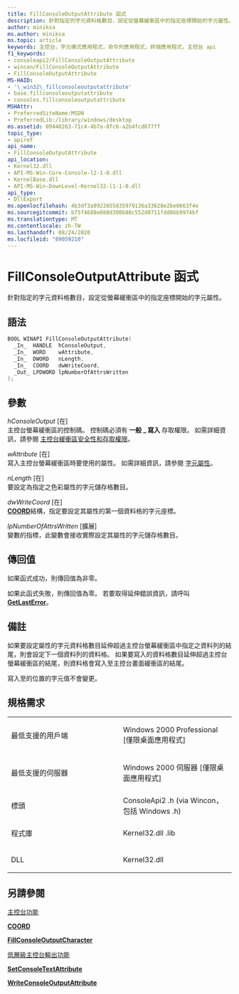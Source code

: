 ```yaml
---
title: FillConsoleOutputAttribute 函式
description: 針對指定的字元資料格數目，設定從螢幕緩衝區中的指定座標開始的字元屬性。
author: miniksa
ms.author: miniksa
ms.topic: article
keywords: 主控台，字元模式應用程式，命令列應用程式，終端應用程式，主控台 api
f1_keywords:
- consoleapi2/FillConsoleOutputAttribute
- wincon/FillConsoleOutputAttribute
- FillConsoleOutputAttribute
MS-HAID:
- '\_win32\_fillconsoleoutputattribute'
- base.fillconsoleoutputattribute
- consoles.fillconsoleoutputattribute
MSHAttr:
- PreferredSiteName:MSDN
- PreferredLib:/library/windows/desktop
ms.assetid: 09440263-71c4-4b7a-8fc6-a2b4fcd677ff
topic_type:
- apiref
api_name:
- FillConsoleOutputAttribute
api_location:
- Kernel32.dll
- API-MS-Win-Core-Console-l2-1-0.dll
- KernelBase.dll
- API-MS-Win-DownLevel-Kernel32-l1-1-0.dll
api_type:
- DllExport
ms.openlocfilehash: 4b3df3a9922655835979136a33628e2be0663f4e
ms.sourcegitcommit: b75f4688e080d300b80c552d0711fdd86b9974bf
ms.translationtype: MT
ms.contentlocale: zh-TW
ms.lasthandoff: 08/24/2020
ms.locfileid: "89059210"
---
```

# <a name="fillconsoleoutputattribute-function"></a>FillConsoleOutputAttribute 函式


針對指定的字元資料格數目，設定從螢幕緩衝區中的指定座標開始的字元屬性。

<a name="syntax"></a>語法
------

```C
BOOL WINAPI FillConsoleOutputAttribute(
  _In_  HANDLE  hConsoleOutput,
  _In_  WORD    wAttribute,
  _In_  DWORD   nLength,
  _In_  COORD   dwWriteCoord,
  _Out_ LPDWORD lpNumberOfAttrsWritten
);
```

<a name="parameters"></a>參數
----------

*hConsoleOutput* \[在\]  
主控台螢幕緩衝區的控制碼。 控制碼必須有 **一般 \_ 寫入** 存取權限。 如需詳細資訊，請參閱 [主控台緩衝區安全性和存取權限](console-buffer-security-and-access-rights.md)。

*wAttribute* \[在\]  
寫入主控台螢幕緩衝區時要使用的屬性。 如需詳細資訊，請參閱 [字元屬性](console-screen-buffers.md#_win32_font_attributes)。

*nLength* \[在\]  
要設定為指定之色彩屬性的字元儲存格數目。

*dwWriteCoord* \[在\]  
[**COORD**](coord-str.md)結構，指定要設定其屬性的第一個資料格的字元座標。

*lpNumberOfAttrsWritten* \[擴展\]  
變數的指標，此變數會接收實際設定其屬性的字元儲存格數目。

<a name="return-value"></a>傳回值
------------

如果函式成功，則傳回值為非零。

如果此函式失敗，則傳回值為零。 若要取得延伸錯誤資訊，請呼叫 [**GetLastError**](https://msdn.microsoft.com/library/windows/desktop/ms679360)。

<a name="remarks"></a>備註
-------

如果要設定屬性的字元資料格數目延伸超過主控台螢幕緩衝區中指定之資料列的結尾，則會設定下一個資料列的資料格。 如果要寫入的資料格數目延伸超過主控台螢幕緩衝區的結尾，則資料格會寫入至主控台畫面緩衝區的結尾。

寫入至的位置的字元值不會變更。

<a name="requirements"></a>規格需求
------------

<table>
<colgroup>
<col width="50%" />
<col width="50%" />
</colgroup>
<tbody>
<tr class="odd">
<td><p>最低支援的用戶端</p></td>
<td><p>Windows 2000 Professional [僅限桌面應用程式]</p></td>
</tr>
<tr class="even">
<td><p>最低支援的伺服器</p></td>
<td><p>Windows 2000 伺服器 [僅限桌面應用程式]</p></td>
</tr>
<tr class="odd">
<td><p>標頭</p></td>
<td>ConsoleApi2 .h (via Wincon，包括 Windows .h) </td>
</tr>
<tr class="even">
<td><p>程式庫</p></td>
<td>Kernel32.dll .lib</td>
</tr>
<tr class="odd">
<td><p>DLL</p></td>
<td>Kernel32.dll</td>
</tr>
<tr class="even">
</tr>
<tr class="odd">
</tr>
<tr class="even">
</tr>
</tbody>
</table>

## <a name="span-idsee_alsospansee-also"></a><span id="see_also"></span>另請參閱


[主控台功能](console-functions.md)

[**COORD**](coord-str.md)

[**FillConsoleOutputCharacter**](fillconsoleoutputcharacter.md)

[低層級主控台輸出功能](low-level-console-output-functions.md)

[**SetConsoleTextAttribute**](setconsoletextattribute.md)

[**WriteConsoleOutputAttribute**](writeconsoleoutputattribute.md)

 

 




